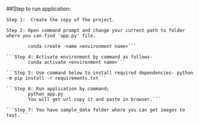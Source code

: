 ##Step to run application:

```Step 1:	Create the copy of the project.```

```Step 2: Open command prompt and change your current path to folder where you can find 'app.py' file.```

```Step 3: Create environment by command given below- 
        conda create -name <environment name>```
        
```Step 4: Activate environment by command as follows- 
        conda activate <environment name>```
        
```Step 5: Use command below to install required dependencies- python -m pip install -r requirements.txt```
  
```Step 6: Run application by command;
        python app.py
        You will get url copy it and paste in browser.```
  
```Step 7: You have sample_data folder where you can get images to test.```
